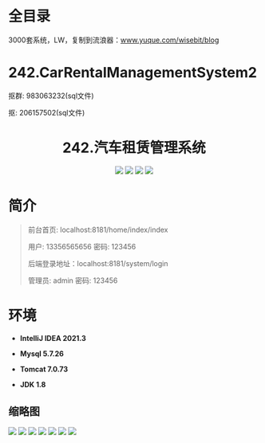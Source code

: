 # 全目录

3000套系统，LW，复制到流浪器：www.yuque.com/wisebit/blog

# 242.CarRentalManagementSystem2

<p>抠群: 983063232(sql文件)</p>
<p>抠: 206157502(sql文件)</p>

<p><h1 align="center">242.汽车租赁管理系统</h1></p>


<p align="center">
	<img src="https://img.shields.io/badge/jdk-1.8-orange.svg"/>
    <img src="https://img.shields.io/badge/springboot-5.x-lightgrey.svg"/>
    <img src="https://img.shields.io/badge/html-3.x-blue.svg"/>
    <img src="https://img.shields.io/badge/mybatis-5.x-yellow.svg"/>
</p>

# 简介
>
> 
> 
> 前台首页: localhost:8181/home/index/index
> 
> 用户: 13356565656 密码: 123456
>
> 后端登录地址：localhost:8181/system/login
>
> 管理员: admin   密码: 123456
>

# 环境

- <b>IntelliJ IDEA 2021.3</b>

- <b>Mysql 5.7.26</b>

- <b>Tomcat 7.0.73</b>

- <b>JDK 1.8</b>




## 缩略图

![](https://bitwise.oss-cn-heyuan.aliyuncs.com/2024/9/10/73e64c36-eb8f-422c-b2a2-4cf791562faf.png)
![](https://bitwise.oss-cn-heyuan.aliyuncs.com/2024/9/10/0934150a-2ae8-4d0f-968d-c946cd5fa9c2.png)
![](https://bitwise.oss-cn-heyuan.aliyuncs.com/2024/9/10/37ec4b24-4a8c-4bac-92e1-c522579c9c53.png)
![](https://bitwise.oss-cn-heyuan.aliyuncs.com/2024/9/10/b637393e-ecf4-4199-a4f4-8f3737a8ddd1.png)
![](https://bitwise.oss-cn-heyuan.aliyuncs.com/2024/9/10/e5a1cc9e-3ef5-4129-9db1-fb7a4eb8103d.png)
![](https://bitwise.oss-cn-heyuan.aliyuncs.com/2024/9/10/342b9eb6-94e8-4dff-910d-12c34ab2530f.png)
![](https://bitwise.oss-cn-heyuan.aliyuncs.com/2024/9/10/36d88938-729c-462f-a3bc-c71afc21ff6c.png)






